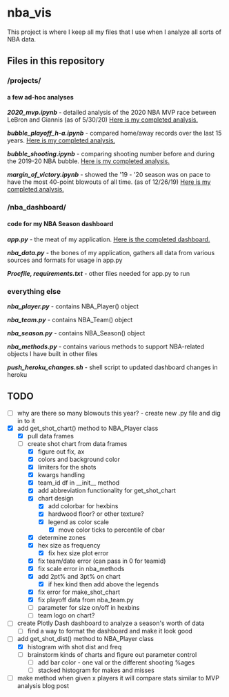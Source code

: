 # nba_vis

This project is where I keep all my files that I use when I analyze all sorts of NBA data.

## Files in this repository

### /projects/

#### a few ad-hoc analyses

__*2020_mvp.ipynb*__ - detailed analysis of the 2020 NBA MVP race between LeBron and Giannis (as of 5/30/20) [Here is my completed analysis.](https://tidbitstatistics.com/nba-mvp/)

__*bubble_playoff_h-a.ipynb*__ -  compared home/away records over the last 15 years. [Here is my completed analysis.](https://www.tidbitstatistics.com/are-nba-teams-shooting-better-in-the-bubble/)

__*bubble_shooting.ipynb*__ - comparing shooting number before and during the 2019-20 NBA bubble. [Here is my completed analysis.](https://www.tidbitstatistics.com/are-nba-teams-shooting-better-in-the-bubble/)

__*margin_of_victory.ipynb*__ - showed the '19 - '20 season was on pace to have the most 40-point blowouts of all time. (as of 12/26/19) [Here is my completed analysis.](https://www.tidbitstatistics.com/NBA-blowouts/)

### /nba_dashboard/

#### code for my NBA Season dashboard

__*app.<span></span>py*__ - the meat of my application. [Here is the completed dashboard.](https://tidbitstatistics.com/nba-season-dashboard/)

__*nba_data.py*__ - the bones of my application, gathers all data from various sources and formats for usage in app.<span></span>py

__*Procfile, requirements.txt*__ - other files needed for app<span></span>.py to run

### everything else

__*nba_player.py*__ - contains NBA_Player() object

__*nba_team.py*__ - contains NBA_Team() object

__*nba_season.py*__ - contains NBA_Season() object

__*nba_methods.py*__ - contains various methods to support NBA-related objects I have built in other files

__*push_heroku_changes.sh*__ - shell script to updated dashboard changes in heroku

## TODO

- [ ] why are there so many blowouts this year? - create new .py file and dig in to it
- [x] add get_shot_chart() method to NBA_Player class
  - [x] pull data frames
  - [ ] create shot chart from data frames
    - [x] figure out fix, ax
    - [x] colors and background color
    - [x] limiters for the shots
    - [x] kwargs handling
    - [x] team_id df in \_\_init__ method
    - [x] add abbreviation functionality for get_shot_chart
    - [x] chart design
      - [x] add colorbar for hexbins
      - [x] hardwood floor? or other texture?
      - [x] legend as color scale
        - [x] move color ticks to percentile of cbar
    - [x] determine zones
    - [x] hex size as frequency
      - [x] fix hex size plot error
    - [x] fix team/date error (can pass in 0 for teamid)
    - [x] fix scale error in nba_methods
    - [x] add 2pt% and 3pt% on chart
      - [x] if hex kind then add above the legends
    - [x] fix error for make_shot_chart
    - [x] fix playoff data from nba_team.py
    - [ ] parameter for size on/off in hexbins
    - [ ] team logo on chart?
- [ ] create Plotly Dash dashboard to analyze a season's worth of data
  - [ ] find a way to format the dashboard and make it look good
- [ ] add get_shot_dist() method to NBA_Player class
  - [x] histogram with shot dist and freq
  - [ ] brainstorm kinds of charts and figure out parameter control
    - [ ] add bar color - one val or the different shooting %ages
    - [ ] stacked histogram for makes and misses
- [ ] make method when given x players it will compare stats similar to MVP analysis blog post
